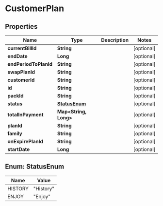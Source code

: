 
# CustomerPlan

## Properties
Name | Type | Description | Notes
------------ | ------------- | ------------- | -------------
**currentBillId** | **String** |  |  [optional]
**endDate** | **Long** |  |  [optional]
**endPeriodToPlanId** | **String** |  |  [optional]
**swapPlanId** | **String** |  |  [optional]
**customerId** | **String** |  |  [optional]
**id** | **String** |  |  [optional]
**packId** | **String** |  |  [optional]
**status** | [**StatusEnum**](#StatusEnum) |  |  [optional]
**totalInPayment** | **Map&lt;String, Long&gt;** |  |  [optional]
**planId** | **String** |  |  [optional]
**family** | **String** |  |  [optional]
**onExpirePlanId** | **String** |  |  [optional]
**startDate** | **Long** |  |  [optional]


<a name="StatusEnum"></a>
## Enum: StatusEnum
Name | Value
---- | -----
HISTORY | &quot;History&quot;
ENJOY | &quot;Enjoy&quot;




